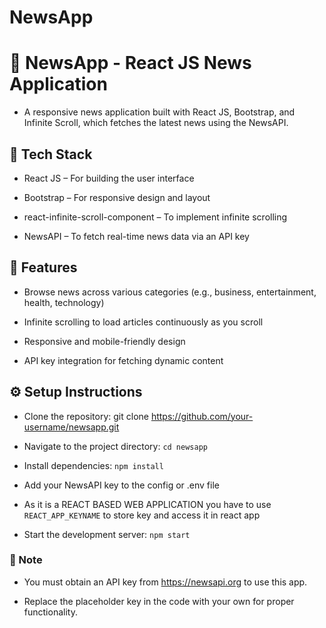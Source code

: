 # NewsApp
# 📰 NewsApp - React JS News Application
- A responsive news application built with React JS, Bootstrap, and Infinite Scroll, which fetches the latest news using the NewsAPI.

## 🔧 Tech Stack
- React JS – For building the user interface

- Bootstrap – For responsive design and layout

- react-infinite-scroll-component – To implement infinite scrolling

- NewsAPI – To fetch real-time news data via an API key

## 🚀 Features
- Browse news across various categories (e.g., business, entertainment, health, technology)

- Infinite scrolling to load articles continuously as you scroll

- Responsive and mobile-friendly design

- API key integration for fetching dynamic content

## ⚙️ Setup Instructions
- Clone the repository:
git clone https://github.com/your-username/newsapp.git

- Navigate to the project directory:
``` cd newsapp ```

- Install dependencies:
``` npm install ```

- Add your NewsAPI key to the config or .env file
- As it is a REACT BASED WEB APPLICATION you have to use ```REACT_APP_KEYNAME``` to store key and access it in react app

- Start the development server:
``` npm start ```

### 📌 Note
- You must obtain an API key from https://newsapi.org to use this app.

- Replace the placeholder key in the code with your own for proper functionality.
